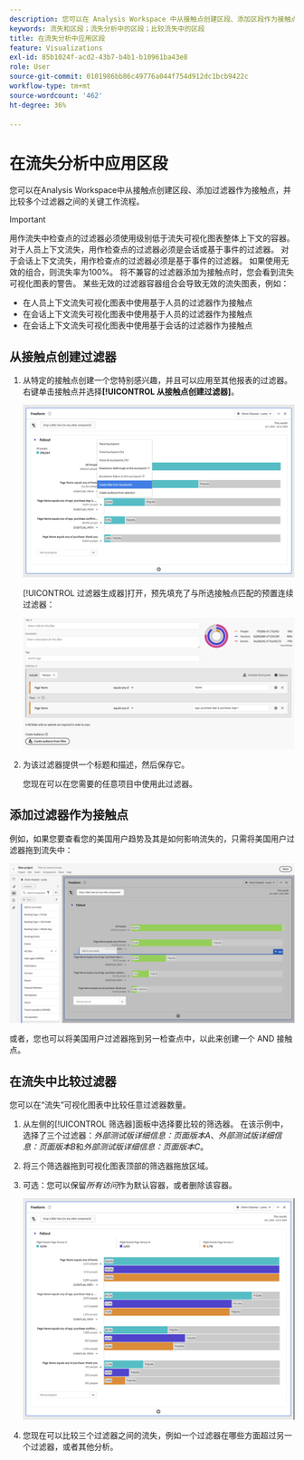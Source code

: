 ```yaml
---
description: 您可以在 Analysis Workspace 中从接触点创建区段、添加区段作为接触点，并比较多个区段之间的关键工作流程。
keywords: 流失和区段；流失分析中的区段；比较流失中的区段
title: 在流失分析中应用区段
feature: Visualizations
exl-id: 85b1024f-acd2-43b7-b4b1-b10961ba43e8
role: User
source-git-commit: 0101986bb86c49776a044f754d912dc1bcb9422c
workflow-type: tm+mt
source-wordcount: '462'
ht-degree: 36%

---
```


# 在流失分析中应用区段

您可以在Analysis Workspace中从接触点创建区段、添加过滤器作为接触点，并比较多个过滤器之间的关键工作流程。

>[!IMPORTANT]
>
>用作流失中检查点的过滤器必须使用级别低于流失可视化图表整体上下文的容器。对于人员上下文流失，用作检查点的过滤器必须是会话或基于事件的过滤器。 对于会话上下文流失，用作检查点的过滤器必须是基于事件的过滤器。 如果使用无效的组合，则流失率为100%。 将不兼容的过滤器添加为接触点时，您会看到流失可视化图表的警告。 某些无效的过滤器容器组合会导致无效的流失图表，例如：
>
>* 在人员上下文流失可视化图表中使用基于人员的过滤器作为接触点
>* 在会话上下文流失可视化图表中使用基于人员的过滤器作为接触点
>* 在会话上下文流失可视化图表中使用基于会话的过滤器作为接触点

## 从接触点创建过滤器

1. 从特定的接触点创建一个您特别感兴趣，并且可以应用至其他报表的过滤器。右键单击接触点并选择&#x200B;**[!UICONTROL 从接触点创建过滤器]**。

   ![突出显示了“从接触点创建区段”的“接触点”下拉菜单。](assets/fallout-createfilter.png)

   [!UICONTROL 过滤器生成器]打开，预先填充了与所选接触点匹配的预置连续过滤器：

   ![筛选器生成器显示预填充和预生成的顺序筛选器。](assets/fallout-definefilter.png)

1. 为该过滤器提供一个标题和描述，然后保存它。

   您现在可以在您需要的任意项目中使用此过滤器。

## 添加过滤器作为接触点

例如，如果您要查看您的美国用户趋势及其是如何影响流失的，只需将美国用户过滤器拖到流失中：

![选定并突出显示要拖入流失中的美国用户过滤器。](assets/fallout-addfilter.png)

或者，您也可以将美国用户过滤器拖到另一检查点中，以此来创建一个 AND 接触点。

## 在流失中比较过滤器

您可以在“流失”可视化图表中比较任意过滤器数量。

1. 从左侧的[!UICONTROL 筛选器]面板中选择要比较的筛选器。 在该示例中，选择了三个过滤器：*外部测试版详细信息：页面版本A*、*外部测试版详细信息：页面版本B*&#x200B;和&#x200B;*外部测试版详细信息：页面版本C*。
1. 将三个筛选器拖到可视化图表顶部的筛选器拖放区域。


1. 可选：您可以保留&#x200B;*所有访问*&#x200B;作为默认容器，或者删除该容器。

   ![显示在上一步中拖动的“所有访问”以及两个过滤器的流失。](assets/fallout-multiplefilters.png)

1. 您现在可以比较三个过滤器之间的流失，例如一个过滤器在哪些方面超过另一个过滤器，或者其他分析。

